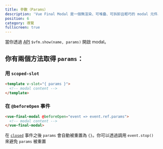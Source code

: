 ```yaml
---
title: 參數（Params）
description: 'Vue Final Modal 是一個無渲染、可堆疊、可拆卸且輕巧的 modal 元件。'
position: 6
category: 導覽
fullscreen: true
---
```


當你透過 [API](/zh-Hant/api) `$vfm.show(name, params)` 開啟 modal。

## 你有兩個方法取得 `params`：

### 用 `scoped-slot`

```html
<template v-slot="{ params }">
  <!-- modal content -->
</template>
```

### 在 `@beforeOpen` 事件

```html
<vue-final-modal @beforeOpen="event => event.ref.params">
  <!-- modal content -->
</vue-final-modal>
```

<alert>在 [`closed`](/zh-Hant/guide/events#closed) 事件之後 `params` 會自動被重置為 `{}`。你可以透過調用 `event.stop()` 來避免 `params` 被重置</alert>
